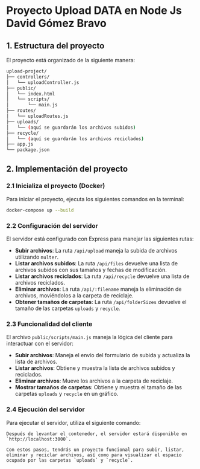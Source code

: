 # Proyecto Upload DATA en Node Js David Gómez Bravo

## **1. Estructura del proyecto**

El proyecto está organizado de la siguiente manera:

```bash
upload-project/
├── controllers/
│   └── uploadController.js
├── public/
│   └── index.html
│   └── scripts/
│       └── main.js
├── routes/
│   └── uploadRoutes.js
├── uploads/
│   └── (aquí se guardarán los archivos subidos)
├── recycle/
│   └── (aquí se guardarán los archivos reciclados)
├── app.js
└── package.json
```

## **2. Implementación del proyecto**

### **2.1 Inicializa el proyecto (Docker)**

Para iniciar el proyecto, ejecuta los siguientes comandos en la terminal:

```bash
docker-compose up --build
```

### **2.2 Configuración del servidor**

El servidor está configurado con Express para manejar las siguientes rutas:

- **Subir archivos**: La ruta `/api/upload` maneja la subida de archivos utilizando `multer`.
- **Listar archivos subidos**: La ruta `/api/files` devuelve una lista de archivos subidos con sus tamaños y fechas de modificación.
- **Listar archivos reciclados**: La ruta `/api/recycle` devuelve una lista de archivos reciclados.
- **Eliminar archivos**: La ruta `/api/:filename` maneja la eliminación de archivos, moviéndolos a la carpeta de reciclaje.
- **Obtener tamaños de carpetas**: La ruta `/api/folderSizes` devuelve el tamaño de las carpetas `uploads` y `recycle`.

### **2.3 Funcionalidad del cliente**

El archivo `public/scripts/main.js` maneja la lógica del cliente para interactuar con el servidor:

- **Subir archivos**: Maneja el envío del formulario de subida y actualiza la lista de archivos.
- **Listar archivos**: Obtiene y muestra la lista de archivos subidos y reciclados.
- **Eliminar archivos**: Mueve los archivos a la carpeta de reciclaje.
- **Mostrar tamaños de carpetas**: Obtiene y muestra el tamaño de las carpetas `uploads` y `recycle` en un gráfico.

### **2.4 Ejecución del servidor**

Para ejecutar el servidor, utiliza el siguiente comando:

```
Después de levantar el contenedor, el servidor estará disponible en `http://localhost:3000`.

Con estos pasos, tendrás un proyecto funcional para subir, listar, eliminar y reciclar archivos, así como para visualizar el espacio ocupado por las carpetas `uploads` y `recycle`.
```